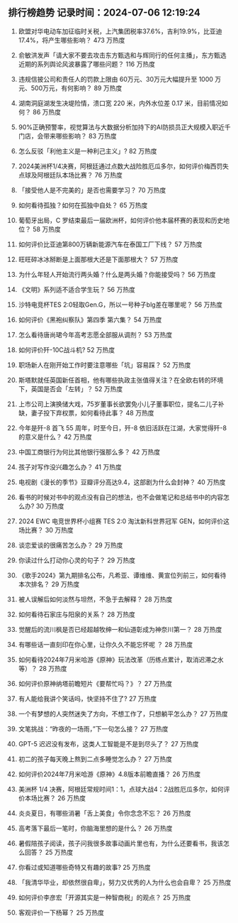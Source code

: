 
## 排行榜趋势 记录时间：2024-07-06 12:19:24
  
  1. 欧盟对华电动车加征临时关税，上汽集团税率37.6%，吉利19.9%，比亚迪17.4%，将产生哪些影响？ 473 万热度
    
  2. 俞敏洪发声「请大家不要去攻击东方甄选和与辉同行的任何主播」，东方甄选近期的系列舆论风波暴露了哪些问题？ 116 万热度
    
  3. 违规信披公司和责任人的罚款上限由 60万元、30万元大幅提升至 1000 万元、500万元，有何影响？ 89 万热度
    
  4. 湖南洞庭湖发生决堤险情，溃口宽 220 米，内外水位差 0.17 米，目前情况如何？ 86 万热度
    
  5. 90%正确预警率，视觉算法与大数据分析加持下的AI防损员正大规模入职近千门店，会带来哪些影响？ 83 万热度
    
  6. 怎么反驳「利他主义是一种利己主义」? 82 万热度
    
  7. 2024美洲杯1/4决赛，阿根廷通过点数大战险胜厄瓜多尔，如何评价梅西罚失点球及阿根廷队本场比赛？ 76 万热度
    
  8. 「接受他人是不完美的」是否也需要学习？ 70 万热度
    
  9. 如何看待孤独？如何在孤独中自处？ 65 万热度
    
  10. 葡萄牙出局，C 罗结束最后一届欧洲杯，如何评价他本届杯赛的表现和历史地位？ 58 万热度
    
  11. 如何评价比亚迪第800万辆新能源汽车在泰国工厂下线？ 57 万热度
    
  12. 旺旺碎冰冰掰断是上面那根大还是下面那根大？ 57 万热度
    
  13. 为什么年轻人开始流行两头婚？什么是两头婚？你能接受吗？ 56 万热度
    
  14. 《文明》系列适不适合学生玩？ 56 万热度
    
  15. 沙特电竞杯TES 2:0轻取Gen.G，所以一号种子blg差在哪里呢？ 56 万热度
    
  16. 如何评价《黑袍纠察队》第四季 第六集？ 54 万热度
    
  17. 怎么看待唐尚珺今年高考志愿全部服从调剂？ 53 万热度
    
  18. 如何评价歼-10C战斗机? 52 万热度
    
  19. 职场新人在刚开始工作时要注意哪些「坑」容易踩？ 52 万热度
    
  20. 斯塔默就任英国新任首相，他有哪些执政主张值得关注？在全欧右转的环境下，英国是否会「左转」？ 52 万热度
    
  21. 上市公司上演换储大戏，75岁董事长欲罢免小儿子董事职位，提名二儿子补缺，妻子投下弃权票，如何看待此事？ 48 万热度
    
  22. 今年是歼-8 首飞 55 周年，时至今日，歼-8 依旧活跃在江湖，大家觉得歼-8 的意义是什么？ 42 万热度
    
  23. 中国工商银行为何比其他银行强那么多？ 42 万热度
    
  24. 孩子对写作没兴趣怎么办？ 41 万热度
    
  25. 电视剧《漫长的季节》豆瓣评分高达9.4，这部剧为什么会封神？ 40 万热度
    
  26. 看书的时候对书中的观点没有自己的想法，也不会做笔记和总结书中的内容怎么办? 30 万热度
    
  27. 2024 EWC 电竞世界杯小组赛 TES 2:0 淘汰新科世界冠军 GEN，如何评价这场比赛？ 30 万热度
    
  28. 谈恋爱谈的很痛苦怎么办？ 29 万热度
    
  29. 你读过什么打动你心灵的句子？ 29 万热度
    
  30. 《歌手2024》第九期排名公布，凡希亚、谭维维、黄宣位列前三，如何看待本次排名？ 29 万热度
    
  31. 被人误解后如何淡然与坦然，不急于去解释？ 28 万热度
    
  32. 如何看待石家庄与阳泉的关系？ 28 万热度
    
  33. 觉醒后的流川枫是否已经超越牧绅一和仙道彰成为神奈川第一？ 28 万热度
    
  34. 有哪些话一直刻印在你心里，让你久久不能忘怀呢 ？ 28 万热度
    
  35. 如何看待2024年7月米哈游《原神》玩法改革（历练点累计，取消迟滞之水等）？ 28 万热度
    
  36. 如何评价原神纳塔前瞻短片《要帮忙吗？》？ 27 万热度
    
  37. 有人能给我讲个笑话吗，快坚持不住了? 27 万热度
    
  38. 一个有梦想的人突然迷失了方向，不想工作了，只想躺平怎么办？ 27 万热度
    
  39. 文笔挑战：“昨夜的一场雨，”下一句怎么接？ 27 万热度
    
  40. GPT-5 迟迟没有发布，这类人工智能是不是到尽头了？ 27 万热度
    
  41. 初二的孩子每天晚上熬到二点多睡觉怎么办？ 27 万热度
    
  42. 如何评价2024年7月米哈游《原神》4.8版本前瞻直播？ 26 万热度
    
  43. 美洲杯 1/4 决赛，阿根廷常规时间1：1，点球大战4：2战胜厄瓜多尔，如何评价本场比赛？ 26 万热度
    
  44. 炎炎夏日，有哪些消暑「舌上美食」令你念念不忘？ 26 万热度
    
  45. 高考落下最后一笔时，你脑海里想的是什么？ 26 万热度
    
  46. 暑假陪孩子阅读，孩子问我很多故事动画片里也有，为什么还要看书，我该怎么回答？ 25 万热度
    
  47. 你看过或知道哪些奇特又有趣的故事? 25 万热度
    
  48. 「我清华毕业，却依然很自卑」，努力又优秀的人为什么也会自卑？ 25 万热度
    
  49. 如何评价李彦宏「开源其实是一种智商税」的观点？ 25 万热度
    
  50. 客观评价一下杨幂？ 25 万热度
    